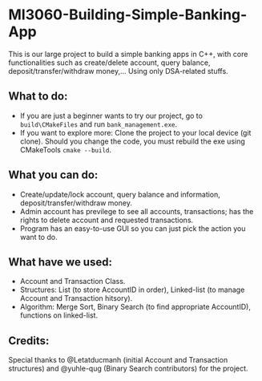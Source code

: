 # MI3060-Building-Simple-Banking-App
This is our large project to build a simple banking apps in C++, with core functionalities such as create/delete account, query balance, deposit/transfer/withdraw money,... Using only DSA-related stuffs.

## What to do:
- If you are just a beginner wants to try our project, go to `build\CMakeFiles` and run `bank_management.exe`.
- If you want to explore more: Clone the project to your local device (git clone). Should you change the code, you must rebuild the exe using CMakeTools `cmake --build`.

## What you can do:
- Create/update/lock account, query balance and information, deposit/transfer/withdraw money.
- Admin account has previlege to see all accounts, transactions; has the rights to delete account and requested transactions.
- Program has an easy-to-use GUI so you can just pick the action you want to do.

## What have we used:
- Account and Transaction Class.
- Structures: List (to store AccountID in order), Linked-list (to manage Account and Transaction hitsory).
- Algorithm: Merge Sort, Binary Search (to find appropriate AccountID), functions on linked-list.

## Credits:
Special thanks to @Letatducmanh (initial Account and Transaction structures) and @yuhle-qug (Binary Search contributors) for the project.